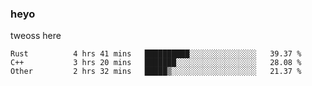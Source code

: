 ### heyo
tweoss here

<!--START_SECTION:waka-->

```text
Rust          4 hrs 41 mins   ██████████░░░░░░░░░░░░░░░   39.37 %
C++           3 hrs 20 mins   ███████░░░░░░░░░░░░░░░░░░   28.08 %
Other         2 hrs 32 mins   █████▒░░░░░░░░░░░░░░░░░░░   21.37 %
```

<!--END_SECTION:waka-->

<!--
**Tweoss/tweoss** is a ✨ _special_ ✨ repository because its `README.md` (this file) appears on your GitHub profile.

Here are some ideas to get you started:

- 🔭 I’m currently working on ...
- 🌱 I’m currently learning ...
- 👯 I’m looking to collaborate on ...
- 🤔 I’m looking for help with ...
- 💬 Ask me about ...
- 📫 How to reach me: ...
- 😄 Pronouns: ...
- ⚡ Fun fact: ...
-->
